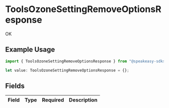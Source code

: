 # ToolsOzoneSettingRemoveOptionsResponse

OK

## Example Usage

```typescript
import { ToolsOzoneSettingRemoveOptionsResponse } from "@speakeasy-sdks/bluesky/models/operations";

let value: ToolsOzoneSettingRemoveOptionsResponse = {};
```

## Fields

| Field       | Type        | Required    | Description |
| ----------- | ----------- | ----------- | ----------- |